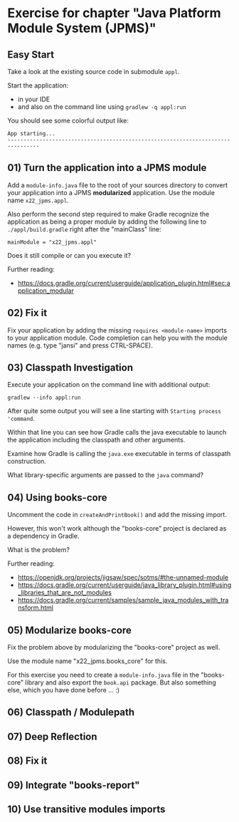 # Exercise for chapter "Java Platform Module System (JPMS)"

## Easy Start

Take a look at the existing source code in submodule `appl`.

Start the application:

* in your IDE
* and also on the command line using `gradlew -q appl:run`

You should see some colorful output like:

````
App starting...
--------------------------------------------------------------------------------
````

## 01) Turn the application into a JPMS module

Add a `module-info.java` file to the root of your sources directory to convert your application into
a JPMS **modularized** application. Use the module name `x22_jpms.appl`.

Also perform the second step required to make Gradle recognize the application as being a proper module
by adding the following line to `./appl/build.gradle` right after the "mainClass" line:

````
mainModule = "x22_jpms.appl"
````

Does it still compile or can you execute it?

Further reading:

* https://docs.gradle.org/current/userguide/application_plugin.html#sec:application_modular

## 02) Fix it

Fix your application by adding the missing `requires <module-name>` imports to your application module.
Code completion can help you with the module names (e.g. type "jansi" and press CTRL-SPACE).

## 03) Classpath Investigation

Execute your application on the command line with additional output:

````shell
gradlew --info appl:run 
````

After quite some output you will see a line starting with `Starting process 'command`.

Within that line you can see how Gradle calls the java executable to launch the application including
the classpath and other arguments.

Examine how Gradle is calling the `java.exe` executable in terms of classpath construction.

What library-specific arguments are passed to the `java` command?

## 04) Using books-core

Uncomment the code in `createAndPrintBook()` and add the missing import.

However, this won't work although the "books-core" project is declared as a dependency in Gradle.

What is the problem?

Further reading:

* https://openjdk.org/projects/jigsaw/spec/sotms/#the-unnamed-module
* https://docs.gradle.org/current/userguide/java_library_plugin.html#using_libraries_that_are_not_modules
* https://docs.gradle.org/current/samples/sample_java_modules_with_transform.html

## 05) Modularize books-core

Fix the problem above by modularizing the "books-core" project as well.

Use the module name "x22_jpms.books_core" for this.

For this exercise you need to create a `module-info.java` file in the "books-core" library and also
export the `book.api` package. But also something else, which you have done before ... :)

## 06) Classpath / Modulepath

## 07) Deep Reflection

## 08) Fix it

## 09) Integrate "books-report"

## 10) Use transitive modules imports